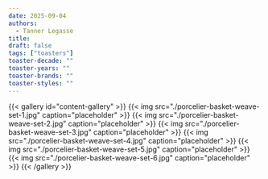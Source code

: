 ```yaml
---
date: 2025-09-04
authors:
  - Tanner Legasse
title: 
draft: false
tags: ["toasters"]
toaster-decade: ""
toaster-years: ""
toaster-brands: ""
toaster-styles: ""
---
```

{{< gallery id="content-gallery" >}}
  {{< img src="./porcelier-basket-weave-set-1.jpg" caption="placeholder" >}}
  {{< img src="./porcelier-basket-weave-set-2.jpg" caption="placeholder" >}}
  {{< img src="./porcelier-basket-weave-set-3.jpg" caption="placeholder" >}}
  {{< img src="./porcelier-basket-weave-set-4.jpg" caption="placeholder" >}}
  {{< img src="./porcelier-basket-weave-set-5.jpg" caption="placeholder" >}}
  {{< img src="./porcelier-basket-weave-set-6.jpg" caption="placeholder" >}}
{{< /gallery >}}
